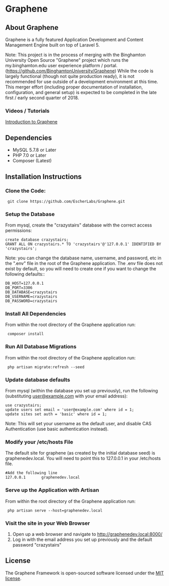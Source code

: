 <h1>Graphene</h1>

## About Graphene

Graphene is a fully featured Application Development and Content Management Engine built on top of Laravel 5.

Note: This project is in the process of merging with the Binghamton University Open Source "Graphene" project which runs the my.binghamton.edu user experience platform / portal.  (https://github.com/BinghamtonUniversity/Graphene) While the code is largely functional (though not quite production ready), it is not recommended for use outside of a development environment at this time. This merger effort (including proper documentation of installation, configuration, and general setup) is expected to be completed in the late first / early second quarter of 2018.

### Videos / Tutorials
[Introduction to Graphene](https://www.youtube.com/watch?v=qaTPaJ3DFmM)

## Dependencies
 - MySQL 5.7.8 or Later
 - PHP 7.0 or Later 
 - Composer (Latest)
## Installation Instructions
### Clone the Code:
     git clone https://github.com/EscherLabs/Graphene.git
### Setup the Database
From mysql, create the "crazystairs" database with the correct access permissions:

    create database crazystairs;
    GRANT ALL ON crazystairs.* TO 'crazystairs'@'127.0.0.1' IDENTIFIED BY 'crazystairs';
Note: you can change the database name, username, and password, etc in the ".env" file in the root of the Graphene application.  The .env file does not exist by default, so you will need to create one if you want to change the following defaults::

    DB_HOST=127.0.0.1
    DB_PORT=3306
    DB_DATABASE=crazystairs
    DB_USERNAME=crazystairs
    DB_PASSWORD=crazystairs

### Install All Dependencies
From within the root directory of the Graphene application run:

     composer install
### Run All Database Migrations
From within the root directory of the Graphene application run:

     php artisan migrate:refresh --seed

### Update database defaults
From mysql (within the database you set up previously), run the following (substituting user@example.com with your email address):

    use crazystairs;
    update users set email = 'user@example.com' where id = 1;
    update sites set auth = 'basic' where id = 1;
Note: This will set your username as the default user, and disable CAS Authentication (use basic authentication instead).
### Modify your /etc/hosts File
The default site for graphene (as created by the initial database seed) is graphenedev.local.  You will need to point this to 127.0.0.1 in your /etc/hosts file.  

    #Add the following line
    127.0.0.1       graphenedev.local

### Serve up the Application with Artisan
From within the root directory of the Graphene application run:

     php artisan serve --host=graphenedev.local

### Visit the site in your Web Browser
1. Open up a web browser and navigate to http://graphenedev.local:8000/
2. Log in with the email address you set up previously and the default password "crazystairs"

## License

The Graphene Framework is open-sourced software licensed under the [MIT license](http://opensource.org/licenses/MIT).
